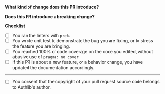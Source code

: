 <!--
> DO NOT SEND ANY SECURITY FIX HERE. Please read "Security Reporting" section
> on README.
-->

**What kind of change does this PR introduce?**

<!--
Describe whether your change is:
- a bugfix
- a feature implementation
- a code style update
- a refactoring
- or anything else

Please indicate if this PR is related to other issues or PRs.
-->

**Does this PR introduce a breaking change?**

<!--
- If yes, please describe the impact and migration path for existing applications:
- If no, please delete the above question and this text message.
-->

**Checklist**

- [ ] You ran the linters with ``prek``.
- [ ] You wrote unit test to demonstrate the bug you are fixing, or to stress the feature you are bringing.
- [ ] You reached 100% of code coverage on the code you edited, without abusive use of `pragma: no cover`
- [ ] If this PR is about a new feature, or a behavior change, you have updated the documentation accordingly.

---

- [ ] You consent that the copyright of your pull request source code belongs to Authlib's author.
